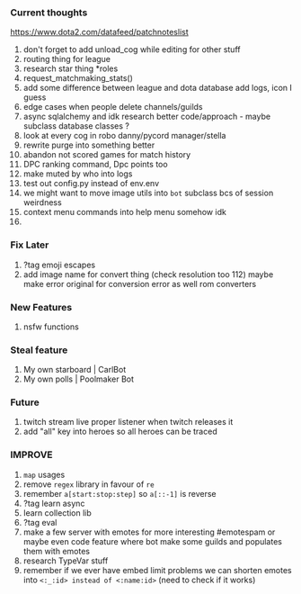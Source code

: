 ### Current thoughts
https://www.dota2.com/datafeed/patchnoteslist
1. don't forget to add unload_cog while editing for other stuff
2. routing thing for league
3. research star thing *roles
4. request_matchmaking_stats()
5. add some difference between league and dota database add logs, icon I guess
6. edge cases when people delete channels/guilds
7. async sqlalchemy and idk research better code/approach - maybe subclass database classes ?
8. look at every cog in robo danny/pycord manager/stella
9. rewrite purge into something better
10. abandon not scored games for match history
11. DPC ranking command, Dpc points too
12. make muted by who into logs
13. test out config.py instead of env.env 
14. we might want to move image utils into `bot` subclass bcs of session weirdness
15. context menu commands into help menu somehow idk
16. 

### Fix Later
1. ?tag emoji escapes 
2. add image name for convert thing (check resolution too 112)
maybe make error original for conversion error as well rom converters


### New Features
1. nsfw functions

### Steal feature
1. My own starboard | CarlBot 
2. My own polls | Poolmaker Bot

### Future
1. twitch stream live proper listener when twitch releases it
2. add "all" key into heroes so all heroes can be traced

### IMPROVE
1. `map` usages
2. remove `regex` library in favour of `re`
3. remember `a[start:stop:step]` so `a[::-1]` is reverse
4. ?tag learn async
5. learn collection lib
6. ?tag eval
7. make a few server with emotes for more interesting #emotespam or maybe even code feature where bot make some guilds and populates them with emotes
8. research TypeVar stuff
9. remember if we ever have embed limit problems we can shorten emotes into `<:_:id> instead of <:name:id>` (need to check if it works)